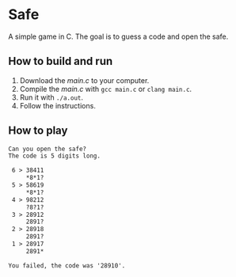 # Safe

A simple game in C. The goal is to guess a code and open the safe.

## How to build and run

1. Download the _main.c_ to your computer.
2. Compile the _main.c_ with `gcc main.c` or `clang main.c`.
3. Run it with `./a.out`.
4. Follow the instructions.

## How to play

```txt
Can you open the safe?
The code is 5 digits long.

 6 > 38411
     *8*1?
 5 > 58619
     *8*1?
 4 > 98212
     ?8?1?
 3 > 28912
     2891?
 2 > 28918
     2891?
 1 > 28917
     2891*

You failed, the code was '28910'.
```
